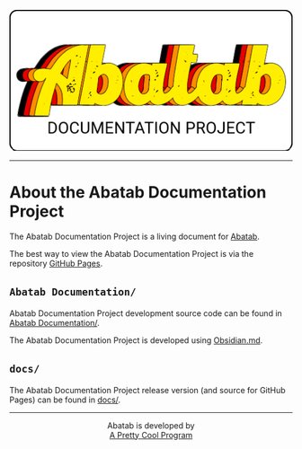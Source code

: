 <div align="center">

![](.github/resources/images/logos/AbatabDocumentationProjectLogo.png)

</div>

***

# About the Abatab Documentation Project

The Abatab Documentation Project is a living document for [Abatab](https://github.com/spectrum-health-systems/Abatab).

The best way to view the Abatab Documentation Project is via the repository [GitHub Pages](https://spectrum-health-systems.github.io/Abatab-Documentation-Project/).

## `Abatab Documentation/`

Abatab Documentation Project development source code can be found in [Abatab Documentation/](/docs//Abatab%20Documentation/).

The Abatab Documentation Project is developed using [Obsidian.md](https://obsidian.md/).

## `docs/`

The Abatab Documentation Project release version (and source for GitHub Pages) can be found in [docs/](/docs/).

***

<div align="center">

  Abatab is developed by<br>
  [A Pretty Cool Program](https://github.com/APrettyCoolProgram)

</div>
